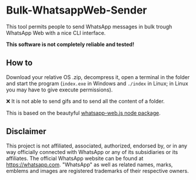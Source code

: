 # Bulk-WhatsappWeb-Sender

This tool permits people to send WhatsApp messages in bulk trough WhatsApp Web with a nice CLI interface.

**This software is not completely reliable and tested!**

## How to

Download your relative OS .zip, decompress it, open a terminal in the folder and start the program (`index.exe` in Windows and `./index` in Linux; in Linux you may have to give execute permissions).

:x: It is not able to send gifs and to send all the content of a folder.


This is based on the beautyful [whatsapp-web.js node package](https://github.com/pedroslopez/whatsapp-web.js).

## Disclaimer
This project is not affiliated, associated, authorized, endorsed by, or in any way officially connected with WhatsApp or any of its subsidiaries or its affiliates. The official WhatsApp website can be found at https://whatsapp.com. "WhatsApp" as well as related names, marks, emblems and images are registered trademarks of their respective owners.
